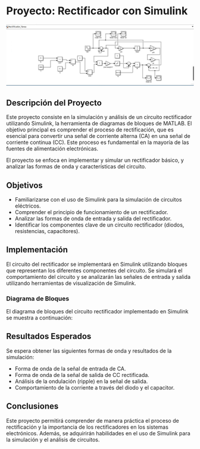 # Proyecto: Rectificador con Simulink
![alt text](<Captura de pantalla 2025-05-09 172953.png>)

## Descripción del Proyecto

Este proyecto consiste en la simulación y análisis de un circuito rectificador utilizando Simulink, la herramienta de diagramas de bloques de MATLAB. El objetivo principal es comprender el proceso de rectificación, que es esencial para convertir una señal de corriente alterna (CA) en una señal de corriente continua (CC). Este proceso es fundamental en la mayoría de las fuentes de alimentación electrónicas.

El proyecto se enfoca en implementar y simular un rectificador básico, y analizar las formas de onda y características del circuito.

## Objetivos

* Familiarizarse con el uso de Simulink para la simulación de circuitos eléctricos.
* Comprender el principio de funcionamiento de un rectificador.
* Analizar las formas de onda de entrada y salida del rectificador.
* Identificar los componentes clave de un circuito rectificador (diodos, resistencias, capacitores).

## Implementación

El circuito del rectificador se implementará en Simulink utilizando bloques que representan los diferentes componentes del circuito. Se simulará el comportamiento del circuito y se analizarán las señales de entrada y salida utilizando herramientas de visualización de Simulink.

### Diagrama de Bloques

El diagrama de bloques del circuito rectificador implementado en Simulink se muestra a continuación:


## Resultados Esperados

Se espera obtener las siguientes formas de onda y resultados de la simulación:

* Forma de onda de la señal de entrada de CA.
* Forma de onda de la señal de salida de CC rectificada.
* Análisis de la ondulación (ripple) en la señal de salida.
* Comportamiento de la corriente a través del diodo y el capacitor.

## Conclusiones

Este proyecto permitirá comprender de manera práctica el proceso de rectificación y la importancia de los rectificadores en los sistemas electrónicos. Además, se adquirirán habilidades en el uso de Simulink para la simulación y el análisis de circuitos.
